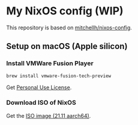 # My NixOS config (WIP)

This repository is based on [mitchellh/nixos-config](https://github.com/mitchellh/nixos-config).

## Setup on macOS (Apple silicon)

### Install VMWare Fusion Player

```sh
brew install vmware-fusion-tech-preview
```

Get [Personal Use License](https://customerconnect.vmware.com/group/vmware/evalcenter?p=fusion-player-personal).

### Download ISO of NixOS

Get the [ISO image (21.11 aarch64)](https://hydra.nixos.org/job/nixos/release-21.11-aarch64/nixos.iso_minimal.aarch64-linux).

<!--
### Create VM

### Install NixOS

```sh
sh <(curl -L https://nixos.org/nix/install)
``` -->
